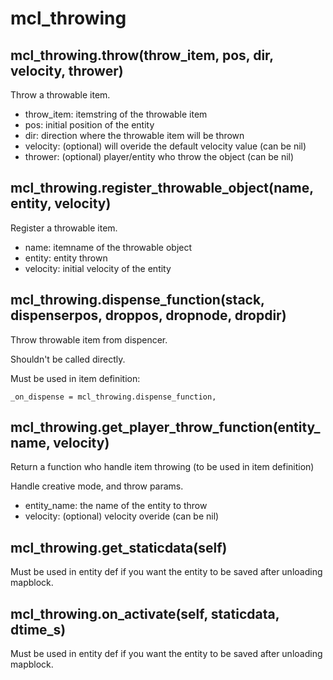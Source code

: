 # mcl_throwing

## mcl_throwing.throw(throw_item, pos, dir, velocity, thrower)
Throw a throwable item.

* throw_item: itemstring of the throwable item
* pos: initial position of the entity
* dir: direction where the throwable item will be thrown
* velocity: (optional) will overide the default velocity value (can be nil)
* thrower: (optional) player/entity who throw the object (can be nil)

## mcl_throwing.register_throwable_object(name, entity, velocity)
Register a throwable item.

* name: itemname of the throwable object
* entity: entity thrown
* velocity: initial velocity of the entity

## mcl_throwing.dispense_function(stack, dispenserpos, droppos, dropnode, dropdir)
Throw throwable item from dispencer.

Shouldn't be called directly.

Must be used in item definition:

`_on_dispense = mcl_throwing.dispense_function,`

## mcl_throwing.get_player_throw_function(entity_name, velocity)

Return a function who handle item throwing (to be used in item definition)

Handle creative mode, and throw params.

* entity_name: the name of the entity to throw
* velocity: (optional) velocity overide (can be nil)

## mcl_throwing.get_staticdata(self)
Must be used in entity def if you want the entity to be saved after unloading mapblock.

## mcl_throwing.on_activate(self, staticdata, dtime_s)
Must be used in entity def if you want the entity to be saved after unloading mapblock.
